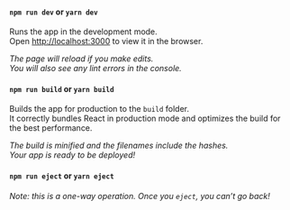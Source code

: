 #### `npm run dev` or `yarn dev`

Runs the app in the development mode.\
Open [http://localhost:3000](http://localhost:3000) to view it in the browser.

*The page will reload if you make edits.\
You will also see any lint errors in the console.*

#### `npm run build` or `yarn build`

Builds the app for production to the `build` folder.\
It correctly bundles React in production mode and optimizes the build for the best performance.

*The build is minified and the filenames include the hashes.\
Your app is ready to be deployed!*

#### `npm run eject` or `yarn eject`

*Note: this is a one-way operation. Once you `eject`, you can’t go back!*

